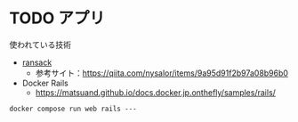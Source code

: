 # TODO アプリ
使われている技術
- [ransack](https://github.com/activerecord-hackery/ransack)
  - 参考サイト：https://qiita.com/nysalor/items/9a95d91f2b97a08b96b0
- Docker Rails
  - https://matsuand.github.io/docs.docker.jp.onthefly/samples/rails/

```
docker compose run web rails ---
```
